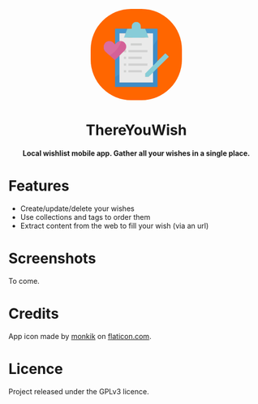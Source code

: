 <p align="center" >
    <img src="fastlane/metadata/android/en-US/images/icon.png" width=180 style="border-radius:80px">
</p>

<h1 align="center"><b>ThereYouWish</b></h1>

<h4 align="center">Local wishlist mobile app. Gather all your wishes in a single place.</h4>

# Features

- Create/update/delete your wishes
- Use collections and tags to order them
- Extract content from the web to fill your wish (via an url)

# Screenshots

To come.

# Credits

App icon made by [monkik](https://www.flaticon.com/free-icon/wish-list_776648) on [flaticon.com](https://www.flaticon.com).

# Licence

Project released under the GPLv3 licence.
